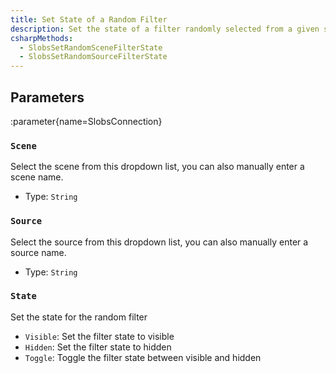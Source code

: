 ```yaml
---
title: Set State of a Random Filter
description: Set the state of a filter randomly selected from a given scene or source
csharpMethods:
  - SlobsSetRandomSceneFilterState
  - SlobsSetRandomSourceFilterState
---
```


## Parameters
:parameter{name=SlobsConnection}

### `Scene`
Select the scene from this dropdown list, you can also manually enter a scene name.

- Type: `String`

### `Source`
Select the source from this dropdown list, you can also manually enter a source name.

- Type: `String`

### `State`
Set the state for the random filter

- `Visible`: Set the filter state to visible
- `Hidden`: Set the filter state to hidden
- `Toggle`: Toggle the filter state between visible and hidden